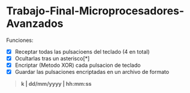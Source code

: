 # Trabajo-Final-Microprocesadores-Avanzados<br/>
Funciones:<br/>
- [x] Receptar todas las pulsacioens del teclado (4  en total)<br/>
- [x] Ocultarlas tras un asterisco[*] <br/>
- [x] Encriptar (Metodo XOR) cada pulsacion de teclado<br/>
- [x] Guardar las pulsaciones encriptadas en un archivo de formato<br/>

> **k  | dd/mm/yyyy | hh:mm:ss<br/>**
